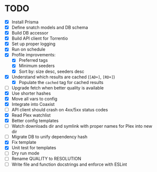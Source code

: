 # TODO

- [x] Install Prisma
- [x] Define snatch models and DB schema
- [x] Build DB accessor
- [x] Build API client for Torrentio
- [x] Set up proper logging
- [x] Run on schedule
- [x] Profile improvements:
  - [x] Preferred tags
  - [x] Minimum seeders
  - [x] Sort by: size desc, seeders desc
- [x] Understand which results are cached (`[AD+]`, `[RD+]`)
  - [x] Populate the `cached` tag for cached results
- [ ] Upgrade fetch when better quality is available
- [x] Use shorter hashes
- [x] Move all vars to config
- [x] Integrate into Coaxist
- [ ] API client should crash on 4xx/5xx status codes
- [x] Read Plex watchlist
- [x] Better config templates
- [ ] Watch downloads dir and symlink with proper names for Plex into new dir
- [ ] Migrate DB to unify dependency hash
- [x] Fix template
- [x] Unit test for templates
- [ ] Dry run mode
- [ ] Rename QUALITY to RESOLUTION
- [ ] Write file and function docstrings and enforce with ESLint
